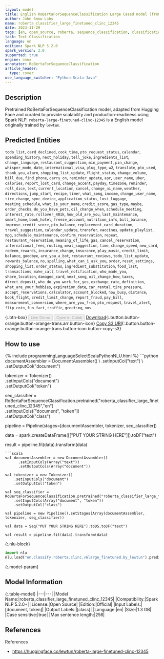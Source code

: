 ```yaml
---
layout: model
title: English RoBertaForSequenceClassification Large Cased model (from lewtun)
author: John Snow Labs
name: roberta_classifier_large_finetuned_clinc_12345
date: 2023-11-29
tags: [en, open_source, roberta, sequence_classification, classification, onnx]
task: Text Classification
language: en
edition: Spark NLP 5.2.0
spark_version: 3.0
supported: true
engine: onnx
annotator: RoBertaForSequenceClassification
article_header:
  type: cover
use_language_switcher: "Python-Scala-Java"
---
```


## Description

Pretrained RoBertaForSequenceClassification model, adapted from Hugging Face and curated to provide scalability and production-readiness using Spark NLP. `roberta-large-finetuned-clinc-12345` is a English model originally trained by `lewtun`.

## Predicted Entities

`todo_list`, `card_declined`, `cook_time`, `pto_request_status`, `calendar`, `spending_history`, `next_holiday`, `tell_joke`, `ingredients_list`, `change_language`, `restaurant_suggestion`, `min_payment`, `pin_change`, `whisper_mode`, `date`, `international_visa`, `plug_type`, `w2`, `translate`, `pto_used`, `thank_you`, `alarm`, `shopping_list_update`, `flight_status`, `change_volume`, `bill_due`, `find_phone`, `carry_on`, `reminder_update`, `apr`, `user_name`, `uber`, `calories`, `report_lost_card`, `change_accent`, `payday`, `timezone`, `reminder`, `roll_dice`, `text`, `current_location`, `cancel`, `change_ai_name`, `weather`, `directions`, `jump_start`, `recipe`, `timer`, `what_song`, `income`, `change_user_name`, `tire_change`, `sync_device`, `application_status`, `lost_luggage`, `meeting_schedule`, `what_is_your_name`, `credit_score`, `gas_type`, `maybe`, `order_checks`, `do_you_have_pets`, `oil_change_when`, `schedule_meeting`, `interest_rate`, `rollover_401k`, `how_old_are_you`, `last_maintenance`, `smart_home`, `book_hotel`, `freeze_account`, `nutrition_info`, `bill_balance`, `improve_credit_score`, `pto_balance`, `replacement_card_duration`, `travel_suggestion`, `calendar_update`, `transfer`, `vaccines`, `update_playlist`, `mpg`, `schedule_maintenance`, `confirm_reservation`, `repeat`, `restaurant_reservation`, `meaning_of_life`, `gas`, `cancel_reservation`, `international_fees`, `routing`, `meal_suggestion`, `time`, `change_speed`, `new_card`, `redeem_rewards`, `insurance_change`, `insurance`, `play_music`, `credit_limit`, `balance`, `goodbye`, `are_you_a_bot`, `restaurant_reviews`, `todo_list_update`, `rewards_balance`, `no`, `spelling`, `what_can_i_ask_you`, `order`, `reset_settings`, `shopping_list`, `order_status`, `ingredient_substitution`, `food_last`, `transactions`, `make_call`, `travel_notification`, `who_made_you`, `share_location`, `damaged_card`, `next_song`, `oil_change_how`, `taxes`, `direct_deposit`, `who_do_you_work_for`, `yes`, `exchange_rate`, `definition`, `what_are_your_hobbies`, `expiration_date`, `car_rental`, `tire_pressure`, `accept_reservations`, `calculator`, `account_blocked`, `how_busy`, `distance`, `book_flight`, `credit_limit_change`, `report_fraud`, `pay_bill`, `measurement_conversion`, `where_are_you_from`, `pto_request`, `travel_alert`, `flip_coin`, `fun_fact`, `traffic`, `greeting`, `oos`

{:.btn-box}
<button class="button button-orange" disabled>Live Demo</button>
<button class="button button-orange" disabled>Open in Colab</button>
[Download](https://s3.amazonaws.com/auxdata.johnsnowlabs.com/public/models/roberta_classifier_large_finetuned_clinc_12345_en_5.2.0_3.0_1701230490328.zip){:.button.button-orange.button-orange-trans.arr.button-icon}
[Copy S3 URI](s3://auxdata.johnsnowlabs.com/public/models/roberta_classifier_large_finetuned_clinc_12345_en_5.2.0_3.0_1701230490328.zip){:.button.button-orange.button-orange-trans.button-icon.button-copy-s3}

## How to use



<div class="tabs-box" markdown="1">
{% include programmingLanguageSelectScalaPythonNLU.html %}
```python
documentAssembler = DocumentAssembler() \
    .setInputCol("text") \
    .setOutputCol("document")

tokenizer = Tokenizer() \
    .setInputCols("document") \
    .setOutputCol("token")

seq_classifier = RoBertaForSequenceClassification.pretrained("roberta_classifier_large_finetuned_clinc_12345","en") \
    .setInputCols(["document", "token"]) \
    .setOutputCol("class")

pipeline = Pipeline(stages=[documentAssembler, tokenizer, seq_classifier])

data = spark.createDataFrame([["PUT YOUR STRING HERE"]]).toDF("text")

result = pipeline.fit(data).transform(data)
```
```scala
val documentAssembler = new DocumentAssembler()
      .setInputCols(Array("text"))
      .setOutputCols(Array("document"))

val tokenizer = new Tokenizer()
    .setInputCols("document")
    .setOutputCol("token")

val seq_classifier = RoBertaForSequenceClassification.pretrained("roberta_classifier_large_finetuned_clinc_12345","en")
    .setInputCols(Array("document", "token"))
    .setOutputCol("class")

val pipeline = new Pipeline().setStages(Array(documentAssembler, tokenizer, seq_classifier))

val data = Seq("PUT YOUR STRING HERE").toDS.toDF("text")

val result = pipeline.fit(data).transform(data)
```

{:.nlu-block}
```python
import nlu
nlu.load("en.classify.roberta.clinc.v6large_finetuned.by_lewtun").predict("""PUT YOUR STRING HERE""")
```
</div>

{:.model-param}
## Model Information

{:.table-model}
|---|---|
|Model Name:|roberta_classifier_large_finetuned_clinc_12345|
|Compatibility:|Spark NLP 5.2.0+|
|License:|Open Source|
|Edition:|Official|
|Input Labels:|[document, token]|
|Output Labels:|[class]|
|Language:|en|
|Size:|1.3 GB|
|Case sensitive:|true|
|Max sentence length:|256|

## References

References

- https://huggingface.co/lewtun/roberta-large-finetuned-clinc-12345
